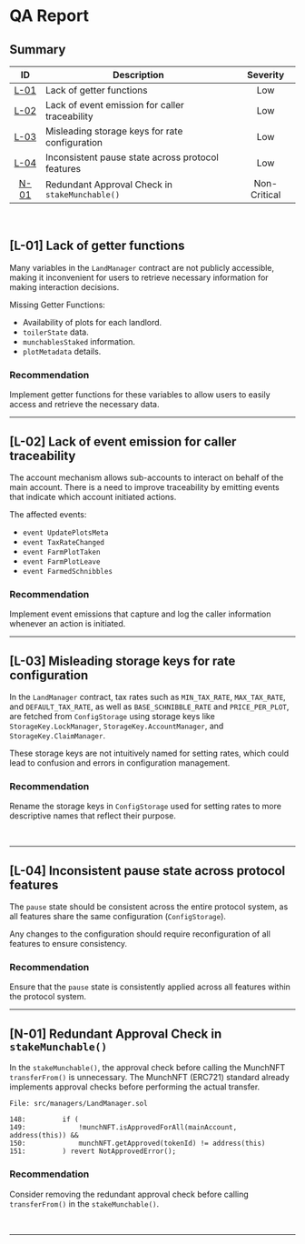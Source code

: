# QA Report

## Summary

| ID | Description | Severity |
| :-: | - | :-: |
| [L-01](#l-01) | Lack of getter functions | Low |
| [L-02](#l-02) | Lack of event emission for caller traceability | Low |
| [L-03](#l-03) | Misleading storage keys for rate configuration | Low |
| [L-04](#l-04) | Inconsistent pause state across protocol features | Low |
| [N-01](#n-01) | Redundant Approval Check in `stakeMunchable()` | Non-Critical |
</br>


## **[L-01] Lack of getter functions**<a name="l-01"></a>

Many variables in the `LandManager` contract are not publicly accessible, making it inconvenient for users to retrieve necessary information for making interaction decisions.

Missing Getter Functions:

* Availability of plots for each landlord.
* `toilerState` data.
* `munchablesStaked` information.
* `plotMetadata` details.

### Recommendation
Implement getter functions for these variables to allow users to easily access and retrieve the necessary data.
</br>

---

## **[L-02] Lack of event emission for caller traceability**<a name="l-02"></a>

The account mechanism allows sub-accounts to interact on behalf of the main account. There is a need to improve traceability by emitting events that indicate which account initiated actions.

The affected events:
* `event UpdatePlotsMeta`
* `event TaxRateChanged`
* `event FarmPlotTaken`
* `event FarmPlotLeave`
* `event FarmedSchnibbles`

### Recommendation
Implement event emissions that capture and log the caller information whenever an action is initiated. 
</br>

---

## **[L-03] Misleading storage keys for rate configuration**<a name="l-03"></a>

In the `LandManager` contract, tax rates such as `MIN_TAX_RATE`, `MAX_TAX_RATE`, and `DEFAULT_TAX_RATE`, as well as `BASE_SCHNIBBLE_RATE` and `PRICE_PER_PLOT`, are fetched from `ConfigStorage` using storage keys like `StorageKey.LockManager`, `StorageKey.AccountManager`, and `StorageKey.ClaimManager`.

These storage keys are not intuitively named for setting rates, which could lead to confusion and errors in configuration management.

### Recommendation
Rename the storage keys in `ConfigStorage` used for setting rates to more descriptive names that reflect their purpose.

</br>

---

## **[L-04] Inconsistent pause state across protocol features**<a name="l-04"></a>

The `pause` state should be consistent across the entire protocol system, as all features share the same configuration (`ConfigStorage`). 

Any changes to the configuration should require reconfiguration of all features to ensure consistency.

### Recommendation
Ensure that the `pause` state is consistently applied across all features within the protocol system.
</br>

---

## **[N-01] Redundant Approval Check in `stakeMunchable()`**<a name="n-01"></a>

In the `stakeMunchable()`, the approval check before calling the MunchNFT `transferFrom()` is unnecessary. The MunchNFT (ERC721) standard already implements approval checks before performing the actual transfer.

```solidity
File: src/managers/LandManager.sol

148:         if (
149:             !munchNFT.isApprovedForAll(mainAccount, address(this)) &&
150:             munchNFT.getApproved(tokenId) != address(this)
151:         ) revert NotApprovedError();

```

### Recommendation
Consider removing the redundant approval check before calling `transferFrom()` in the `stakeMunchable()`.

</br>

---